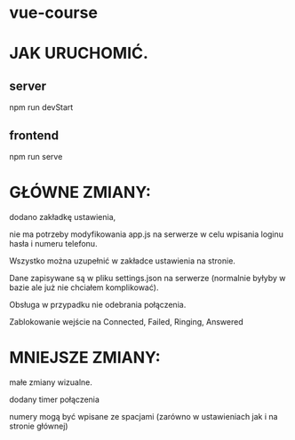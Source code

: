 # vue-course

# JAK URUCHOMIĆ.

## server

npm run devStart

## frontend

npm run serve

# GŁÓWNE ZMIANY:

dodano zakładkę ustawienia,

nie ma potrzeby modyfikowania app.js na serwerze w celu wpisania loginu hasła i numeru telefonu.

Wszystko można uzupełnić w zakładce ustawienia na stronie.

Dane zapisywane są w pliku settings.json na serwerze (normalnie byłyby w bazie ale już nie chciałem komplikować).

Obsługa w przypadku nie odebrania połączenia.

Zablokowanie wejście na Connected, Failed, Ringing, Answered

# MNIEJSZE ZMIANY:

małe zmiany wizualne.

dodany timer połączenia

numery mogą być wpisane ze spacjami (zarówno w ustawieniach jak i na stronie głównej)
